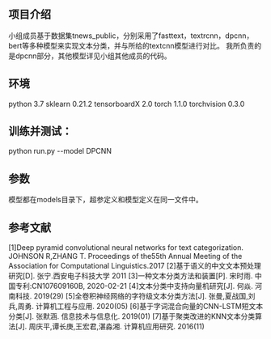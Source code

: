 ## 项目介绍
小组成员基于数据集tnews_public，分别采用了fasttext，textrcnn，dpcnn，bert等多种模型来实现文本分类，并与所给的textcnn模型进行对比。
我所负责的是dpcnn部分，其他模型详见小组其他成员的代码。

## 环境
python 3.7 
sklearn 0.21.2 
tensorboardX 2.0 
torch 1.1.0
torchvision 0.3.0  

## 训练并测试：
python run.py --model DPCNN

## 参数
模型都在models目录下，超参定义和模型定义在同一文件中。  

## 参考文献
[1]Deep pyramid convolutional neural networks for text categorization. JOHNSON R,ZHANG T. Proceedings of the55th Annual Meeting of the Association for Computational Linguistics.2017
[2]基于语义的中文文本预处理研究[D]. 张宁.西安电子科技大学 2011
[3]一种文本分类方法和装置[P]. 宋时雨. 中国专利:CN107609160B, 2020-02-21
[4]文本分类中支持向量机研究[J]. 何焱.  河南科技. 2019(29)
[5]全卷积神经网络的字符级文本分类方法[J]. 张曼,夏战国,刘兵,周勇.  计算机工程与应用. 2020(05)
[6]基于字词混合向量的CNN-LSTM短文本分类[J]. 张默涵.  信息技术与信息化. 2019(01)
[7]基于聚类改进的KNN文本分类算法[J]. 周庆平,谭长庚,王宏君,湛淼湘.  计算机应用研究. 2016(11)
